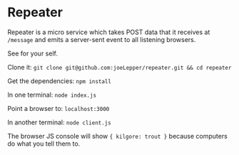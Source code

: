 Repeater
========

Repeater is a micro service which takes POST data that it receives at `/message` and emits a server-sent event to all listening browsers.

See for your self.

Clone it:
`git clone git@github.com:joeLepper/repeater.git && cd repeater`

Get the dependencies:
`npm install`

In one terminal:
`node index.js`

Point a browser to:
`localhost:3000`

In another terminal:
`node client.js`

The browser JS console will show `{ kilgore: trout }` because computers do what you tell them to.

